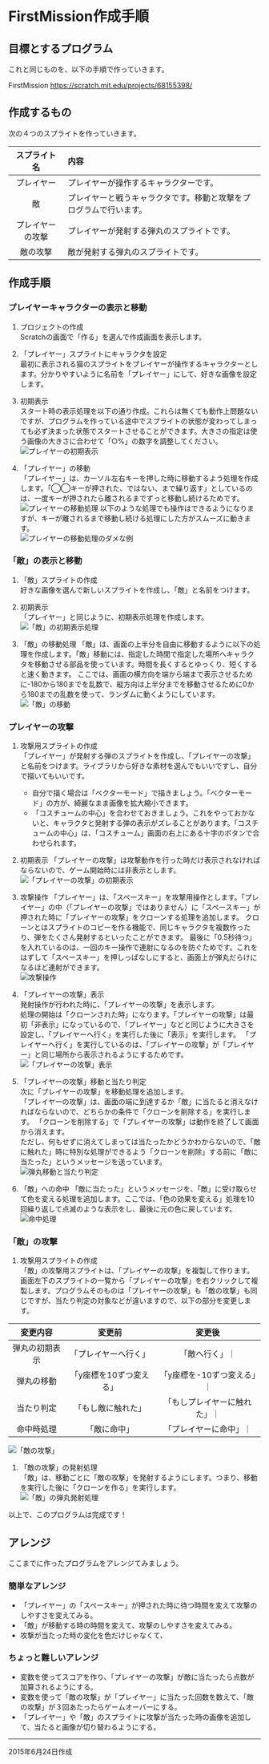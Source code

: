 # FirstMission作成手順

## 目標とするプログラム
これと同じものを、以下の手順で作っていきます。

FirstMission
https://scratch.mit.edu/projects/68155398/

## 作成するもの
次の４つのスプライトを作っていきます。

|スプライト名|内容|
|:-:|:-|
|プレイヤー|プレイヤーが操作するキャラクターです。|
|敵|プレイヤーと戦うキャラクタです。移動と攻撃をプログラムで行います。|
|プレイヤーの攻撃|プレイヤーが発射する弾丸のスプライトです。|
|敵の攻撃|敵が発射する弾丸のスプライトです。|

## 作成手順
### プレイヤーキャラクターの表示と移動

1. プロジェクトの作成  
Scratchの画面で「作る」を選んで作成画面を表示します。

1. 「プレイヤー」スプライトにキャラクタを設定  
最初に表示される猫のスプライトをプレイヤーが操作するキャラクターとします。分かりやすいように名前を「プレイヤー」にして、好きな画像を設定します。

1. 初期表示  
スタート時の表示処理を以下の通り作成。これらは無くても動作上問題ないですが、プログラムを作っている途中でスプライトの状態が変わってしまっても必ず決まった状態でスタートさせることができます。大きさの指定は使う画像の大きさに合わせて「○%」の数字を調整してください。  
![プレイヤーの初期表示](images/player01.png)

1. 「プレイヤー」の移動  
「プレイヤー」は、カーソル左右キーを押した時に移動するよう処理を作成します。「◯◯キーが押された、ではない、まで繰り返す」としているのは、一度キーが押されたら離されるまでずっと移動し続けるためです。  
![プレイヤーの移動処理](images/player02.png)
以下のような処理でも操作はできるようになりますが、キーが離されるまで移動し続ける処理にした方がスムーズに動きます。  
![プレイヤーの移動処理のダメな例](images/player03.png)

### 「敵」の表示と移動

1. 「敵」スプライトの作成  
好きな画像を選んで新しいスプライトを作成し、「敵」と名前をつけます。

1. 初期表示  
「プレイヤー」と同じように、初期表示処理を作成します。
![「敵」の初期表示処理](images/enemy01.png)

1. 「敵」の移動処理
「敵」は、画面の上半分を自由に移動するように以下の処理を作成します。「敵」移動には、指定した時間で指定した場所へキャラクタを移動させる部品を使っています。時間を長くするとゆっくり、短くすると速く動きます。
ここでは、画面の横方向を端から端まで表示させるために-180から180までを乱数で、縦方向は上半分までを移動させるために0から180までの乱数を使って、ランダムに動くようにしています。  
![「敵」の移動](images/enemy02.png)

### プレイヤーの攻撃

1. 攻撃用スプライトの作成  
「プレイヤー」が発射する弾のスプライトを作成し、「プレイヤーの攻撃」と名前をつけます。ライブラリから好きな素材を選んでもいいですし、自分で描いてもいいです。
	- 自分で描く場合は「ベクターモード」で描きましょう。「ベクターモード」の方が、綺麗なまま画像を拡大縮小できます。
	- 「コスチュームの中心」を合わせておきましょう。これをやっておかないと、キャラクタと発射する弾の表示がズレることがあります。「コスチュームの中心」は、「コスチューム」画面の右上にある十字のボタンで合わせられます。

1. 初期表示
「プレイヤーの攻撃」は攻撃動作を行った時だけ表示されなければならないので、ゲーム開始時には非表示とします。  
![「プレイヤーの攻撃」の初期表示](images/player-attack01.png)

1. 攻撃操作
「プレイヤー」は、「スペースキー」を攻撃用操作とします。「プレイヤー」の中（「プレイヤーの攻撃」ではありません）に「スペースキー」が押された時に「プレイヤーの攻撃」をクローンする処理を追加します。
クローンとはスプライトのコピーを作る機能で、同じキャラクタを複数作ったり、弾をたくさん発射するといったことができます。
最後に「0.5秒待つ」を入れているのは、一回のキー操作で連射になるのを防ぐためです。これをはずして「スペースキー」を押しっぱなしにすると、画面上が弾丸だらけになるほど連射ができます。  
![攻撃操作](images/player-attack02.png)

1. 「プレイヤーの攻撃」表示  
発射操作が行われた時に、「プレイヤーの攻撃」を表示します。  
処理の開始は「クローンされた時」になります。「プレイヤーの攻撃」は最初「非表示」になっているので、「プレイヤー」などと同じように大きさを設定し、「プレイヤーへ行く」を実行した後に「表示」を実行します。
「プレイヤーへ行く」を実行しているのは、「プレイヤーの攻撃」が「プレイヤー」と同じ場所から表示されるようにするためです。  
![「プレイヤーの攻撃」表示](images/player-attack03.png)  

1. 「プレイヤーの攻撃」移動と当たり判定  
次に「プレイヤーの攻撃」を移動処理を追加します。  
「プレイヤーの攻撃」は、画面の端に到達するか「敵」に当たると消えなければならないので、どちらかの条件で「クローンを削除する」を実行します。
「クローンを削除する」で「プレイヤーの攻撃」は動作を終了して画面から消えます。  
ただし、何もせずに消えてしまっては当たったかどうかわからないので、「敵に触れた」時に特別な処理ができるよう「クローンを削除」する前に「敵に当たった」というメッセージを送っています。  
![弾丸移動と当たり判定](images/player-attack04.png)  

1. 「敵」への命中
「敵に当たった」というメッセージを、「敵」に受け取らせて色を変える処理を追加します。ここでは、「色の効果を変える」処理を10回繰り返して点滅のような表示をし、最後に元の色に戻しています。  
![命中処理](images/player-attack05.png)  

### 「敵」の攻撃

1. 攻撃用スプライトの作成  
「敵」の攻撃用スプライトは、「プレイヤーの攻撃」を複製して作ります。
画面左下のスプライトの一覧から「プレイヤーの攻撃」を右クリックして複製します。プログラムそのものは「プレイヤーの攻撃」も「敵の攻撃」も同じですが、当たり判定の対象などが違いますので、以下の部分を変更します。  

|変更内容|変更前|変更後|
|:-:|:-:|:-:|
|弾丸の初期表示|「プレイヤーへ行く」|「敵へ行く」｜
|弾丸の移動|「y座標を10ずつ変える」|「y座標を-10ずつ変える」｜
|当たり判定|「もし敵に触れた」|「もしプレイヤーに触れた」｜
|命中時処理|「敵に命中」|「プレイヤーに命中」｜
![「敵の攻撃」](images/enemy-attack01.png)

1. 「敵の攻撃」の発射処理  
「敵」は、移動ごとに「敵の攻撃」を発射するようにします。つまり、移動を実行した後に「クローンを作る」を実行します。  
![「敵」の弾丸発射処理](images/enemy-attack02.png)

以上で、このプログラムは完成です！

## アレンジ
ここまでに作ったプログラムをアレンジてみましょう。

### 簡単なアレンジ
- 「プレイヤー」の「スペースキー」が押された時に待つ時間を変えて攻撃のしやすさを変えてみる。
- 「敵」が移動する時の時間を変えて、攻撃のしやすさを変えてみる。
- 攻撃が当たった時の変化を色だけじゃなくて、

### ちょっと難しいアレンジ
- 変数を使ってスコアを作り、「プレイヤーの攻撃」が敵に当たったら点数が加算されるようにする。
- 変数を使って「敵の攻撃」が「プレイヤー」に当たった回数を数えて、「敵の攻撃」が３回あたったらゲームオーバーにする。
- 「プレイヤー」や「敵」のスプライトに攻撃が当たった時の画像を追加して、当たると画像が切り替わるようにする。

***
2015年6月24日作成



